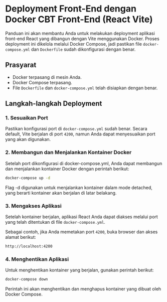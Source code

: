 # Deployment Front-End dengan Docker CBT Front-End (React Vite)

Panduan ini akan membantu Anda untuk melakukan deployment aplikasi front-end React yang dibangun dengan Vite menggunakan Docker. Proses deployment ini dikelola melalui Docker Compose, jadi pastikan file `docker-compose.yml` dan `Dockerfile` sudah dikonfigurasi dengan benar.

## Prasyarat

- Docker terpasang di mesin Anda.
- Docker Compose terpasang.
- File `Dockerfile` dan `docker-compose.yml` telah disiapkan dengan benar.

## Langkah-langkah Deployment

### 1. Sesuaikan Port

Pastikan konfigurasi port di `docker-compose.yml` sudah benar. Secara default, Vite berjalan di port `4200`, namun Anda dapat menyesuaikan port yang akan digunakan.

### 2. Membangun dan Menjalankan Kontainer Docker

Setelah port dikonfigurasi di docker-compose.yml, Anda dapat membangun dan menjalankan kontainer Docker dengan perintah berikut:

```bash
docker-compose up -d
```

Flag -d digunakan untuk menjalankan kontainer dalam mode detached, yang berarti kontainer akan berjalan di latar belakang.

### 3. Mengakses Aplikasi

Setelah kontainer berjalan, aplikasi React Anda dapat diakses melalui port yang telah ditentukan di file `docker-compose.yml`.

Sebagai contoh, jika Anda memetakan port `4200`, buka browser dan akses alamat berikut:

```bash
http://localhost:4200
```

### 4. Menghentikan Aplikasi

Untuk menghentikan kontainer yang berjalan, gunakan perintah berikut:

```bash
docker-compose down
```

Perintah ini akan menghentikan dan menghapus kontainer yang dibuat oleh Docker Compose.